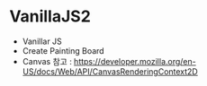 # VanillaJS2

- Vanillar JS
- Create Painting Board
- Canvas 참고 : https://developer.mozilla.org/en-US/docs/Web/API/CanvasRenderingContext2D
